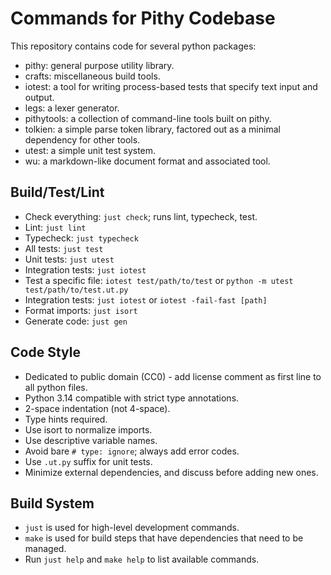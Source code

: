 # Commands for Pithy Codebase

This repository contains code for several python packages:
- pithy: general purpose utility library.
- crafts: miscellaneous build tools.
- iotest: a tool for writing process-based tests that specify text input and output.
- legs: a lexer generator.
- pithytools: a collection of command-line tools built on pithy.
- tolkien: a simple parse token library, factored out as a minimal dependency for other tools.
- utest: a simple unit test system.
- wu: a markdown-like document format and associated tool.

## Build/Test/Lint
- Check everything: `just check`; runs lint, typecheck, test.
- Lint: `just lint`
- Typecheck: `just typecheck`
- All tests: `just test`
- Unit tests: `just utest`
- Integration tests: `just iotest`
- Test a specific file: `iotest test/path/to/test` or `python -m utest test/path/to/test.ut.py`
- Integration tests: `just iotest` or `iotest -fail-fast [path]`
- Format imports: `just isort`
- Generate code: `just gen`

## Code Style
- Dedicated to public domain (CC0) - add license comment as first line to all python files.
- Python 3.14 compatible with strict type annotations.
- 2-space indentation (not 4-space).
- Type hints required.
- Use isort to normalize imports.
- Use descriptive variable names.
- Avoid bare `# type: ignore`; always add error codes.
- Use `.ut.py` suffix for unit tests.
- Minimize external dependencies, and discuss before adding new ones.

## Build System
- `just` is used for high-level development commands.
- `make` is used for build steps that have dependencies that need to be managed.
- Run `just help` and `make help` to list available commands.
